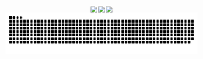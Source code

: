 <div align=center>
  <img height=200 align="center" src="https://github-readme-stats.vercel.app/api?username=saulrodvaq&theme=github_dark&hide_border=true&rank_icon=github&show=reviews,discussions_started,discussions_answered,prs_merged,prs_merged_percentage&show_icons=true" /> 
  <img height=200 align="center" src="https://github-readme-stats.vercel.app/api/top-langs/?username=saulrodvaq&layout=donut&theme=github_dark&hide_border=true" />
  <img height=200 align="center" src="https://streak-stats.demolab.com/?user=saulrodvaq&theme=github_dark_blue&hide_border=true" />
  <img alt="snake eating my contributions" src="https://raw.githubusercontent.com/saulrodvaq/saulrodvaq/output/github-contribution-grid-snake-dark.svg" />
</div>

